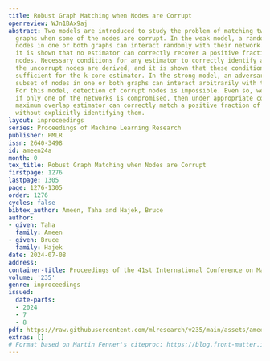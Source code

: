 ```yaml
---
title: Robust Graph Matching when Nodes are Corrupt
openreview: WJn1BAx9aj
abstract: Two models are introduced to study the problem of matching two correlated
  graphs when some of the nodes are corrupt. In the weak model, a random subset of
  nodes in one or both graphs can interact randomly with their network. For this model,
  it is shown that no estimator can correctly recover a positive fraction of the corrupt
  nodes. Necessary conditions for any estimator to correctly identify and match all
  the uncorrupt nodes are derived, and it is shown that these conditions are also
  sufficient for the k-core estimator. In the strong model, an adversarially selected
  subset of nodes in one or both graphs can interact arbitrarily with their network.
  For this model, detection of corrupt nodes is impossible. Even so, we show that
  if only one of the networks is compromised, then under appropriate conditions, the
  maximum overlap estimator can correctly match a positive fraction of nodes albeit
  without explicitly identifying them.
layout: inproceedings
series: Proceedings of Machine Learning Research
publisher: PMLR
issn: 2640-3498
id: ameen24a
month: 0
tex_title: Robust Graph Matching when Nodes are Corrupt
firstpage: 1276
lastpage: 1305
page: 1276-1305
order: 1276
cycles: false
bibtex_author: Ameen, Taha and Hajek, Bruce
author:
- given: Taha
  family: Ameen
- given: Bruce
  family: Hajek
date: 2024-07-08
address:
container-title: Proceedings of the 41st International Conference on Machine Learning
volume: '235'
genre: inproceedings
issued:
  date-parts:
  - 2024
  - 7
  - 8
pdf: https://raw.githubusercontent.com/mlresearch/v235/main/assets/ameen24a/ameen24a.pdf
extras: []
# Format based on Martin Fenner's citeproc: https://blog.front-matter.io/posts/citeproc-yaml-for-bibliographies/
---
```

